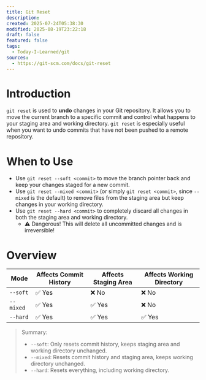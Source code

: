 ```yaml
---
title: Git Reset
description:
created: 2025-07-24T05:38:30
modified: 2025-08-19T23:22:18
draft: false
featured: false
tags:
  - Today-I-Learned/git
sources:
  - https://git-scm.com/docs/git-reset
---
```


# Introduction

`git reset` is used to **undo** changes in your Git repository. It allows you to move the current branch to a specific commit and control what happens to your staging area and working directory. `git reset` is especially useful when you want to undo commits that have not been pushed to a remote repository.

# When to Use

* Use `git reset --soft <commit>` to move the branch pointer back and keep your changes staged for a new commit.
* Use `git reset --mixed <commit>` (or simply `git reset <commit>`, since `--mixed` is the default) to remove files from the staging area but keep changes in your working directory.
* Use `git reset --hard <commit>` to completely discard all changes in both the staging area and working directory.
	* ⚠️ Dangerous! This will delete all uncommitted changes and is irreversible!

# Overview

| Mode      | Affects Commit History | Affects Staging Area | Affects Working Directory |
| --------- | --------------------- | -------------------- | ------------------------ |
| `--soft`  | ✅ Yes                 | ❌ No                | ❌ No                    |
| `--mixed` | ✅ Yes                 | ✅ Yes               | ❌ No                    |
| `--hard`  | ✅ Yes                 | ✅ Yes               | ✅ Yes                   |

> Summary:
>
> * `--soft`: Only resets commit history, keeps staging area and working directory unchanged.
> * `--mixed`: Resets commit history and staging area, keeps working directory unchanged.
> * `--hard`: Resets everything, including working directory.
